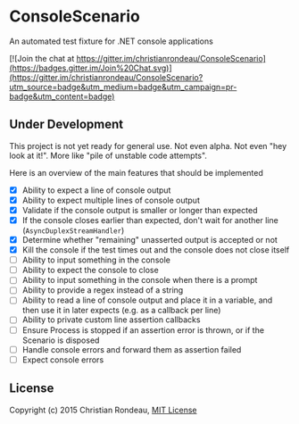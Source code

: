# ConsoleScenario

An automated test fixture for .NET console applications

[![Join the chat at https://gitter.im/christianrondeau/ConsoleScenario](https://badges.gitter.im/Join%20Chat.svg)](https://gitter.im/christianrondeau/ConsoleScenario?utm_source=badge&utm_medium=badge&utm_campaign=pr-badge&utm_content=badge)

## Under Development

This project is not yet ready for general use. Not even alpha. Not even "hey look at it!". More like "pile of unstable code attempts".

Here is an overview of the main features that should be implemented

- [X] Ability to expect a line of console output
- [X] Ability to expect multiple lines of console output
- [X] Validate if the console output is smaller or longer than expected
- [X] If the console closes earlier than expected, don't wait for another line (`AsyncDuplexStreamHandler`)
- [X] Determine whether "remaining" unasserted output is accepted or not
- [X] Kill the console if the test times out and the console does not close itself
- [ ] Ability to input something in the console
- [ ] Ability to expect the console to close
- [ ] Ability to input something in the console when there is a prompt
- [ ] Ability to provide a regex instead of a string
- [ ] Ability to read a line of console output and place it in a variable, and then use it in later expects (e.g. as a callback per line)
- [ ] Ability to private custom line assertion callbacks
- [ ] Ensure Process is stopped if an assertion error is thrown, or if the Scenario is disposed
- [ ] Handle console errors and forward them as assertion failed
- [ ] Expect console errors

## License

Copyright (c) 2015 Christian Rondeau, [MIT License](LICENSE)